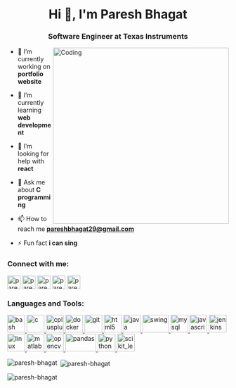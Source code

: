 <h1 align="center">Hi 👋, I'm Paresh Bhagat</h1>
<h3 align="center">Software Engineer at Texas Instruments</h3>
<img align="right" alt="Coding" width="400" src="https://camo.githubusercontent.com/5ddf73ad3a205111cf8c686f687fc216c2946a75005718c8da5b837ad9de78c9/68747470733a2f2f7468756d62732e6766796361742e636f6d2f4576696c4e657874446576696c666973682d736d616c6c2e676966">


- 🔭 I’m currently working on **portfolio website**

- 🌱 I’m currently learning **web development**

- 🤝 I’m looking for help with **react**

- 💬 Ask me about **C programming**

- 📫 How to reach me **pareshbhagat29@gmail.com**

- ⚡ Fun fact **i can sing**

<h3 align="left">Connect with me:</h3>
<p align="left">
<a href="https://linkedin.com/in/paresh-bhagat-1a9154148" target="blank"><img align="center" src="https://cdn-icons-png.flaticon.com/512/174/174857.png" alt="paresh-bhagat-1a9154148" height="30" width="30" /></a>
<a href="https://hub.docker.com/u/pareshbhagat" target="blank"><img align="center" src="https://www.docker.com/wp-content/uploads/2022/03/vertical-logo-monochromatic.png" alt="pareshbhagat" height="30" width="30" /></a>
<a href="https://auth.geeksforgeeks.org/user/pareshbhagat29" target="blank"><img align="center" src="https://media.geeksforgeeks.org/wp-content/cdn-uploads/20190710102234/download3.png" alt="pareshbhagat29" height="30" width="30" /></a>
<a href="https://www.leetcode.com/pareshb29" target="blank"><img align="center" src="https://upload.wikimedia.org/wikipedia/commons/1/19/LeetCode_logo_black.png" alt="pareshb29" height="30" width="30" /></a>
<a href="https://fb.com/paresh.bhagat.7906" target="blank"><img align="center" src="https://cdn-icons-png.flaticon.com/512/124/124010.png" alt="paresh.bhagat.7906" height="30" width="30" /></a>
</p>

<h3 align="left">Languages and Tools:</h3>
<p align="left"> 
<a href="https://www.gnu.org/software/bash/" target="_blank" rel="noreferrer"> <img src="https://www.vectorlogo.zone/logos/gnu_bash/gnu_bash-icon.svg" alt="bash" width="40" height="40"/> </a>  
<a href="https://www.cprogramming.com/" target="_blank" rel="noreferrer"> <img src="https://upload.wikimedia.org/wikipedia/commons/thumb/1/18/C_Programming_Language.svg/926px-C_Programming_Language.svg.png" alt="c" width="40" height="40"/> </a> 
<a href="https://www.w3schools.com/cpp/" target="_blank" rel="noreferrer"> <img src="https://cdn-icons-png.flaticon.com/512/6132/6132222.png" alt="cplusplus" width="40" height="40"/> </a> 
<a href="https://www.docker.com/" target="_blank" rel="noreferrer"> <img src="https://www.docker.com/wp-content/uploads/2022/03/vertical-logo-monochromatic.png" alt="docker" width="40" height="40"/> </a> 
<a href="https://git-scm.com/" target="_blank" rel="noreferrer"> <img src="https://www.vectorlogo.zone/logos/git-scm/git-scm-icon.svg" alt="git" width="40" height="40"/> </a> 
<a href="https://www.w3.org/html/" target="_blank" rel="noreferrer"> <img src="https://cdn-icons-png.flaticon.com/512/5968/5968267.png" alt="html5" width="40" height="40"/> </a> 
<a href="https://www.java.com" target="_blank" rel="noreferrer"> <img src="https://cdn-icons-png.flaticon.com/512/226/226777.png" alt="java" width="40" height="40"/> </a> 
<a href="https://docs.oracle.com/javase/tutorial/uiswing/index.html" target="_blank" rel="noreferrer"> <img src="http://www.unicodesystems.us/img/core-img/swing1.jpg" alt="swing" width="60" height="40"/> </a> 
<a href="https://www.mysql.com/" target="_blank" rel="noreferrer"> <img src="https://cdn-icons-png.flaticon.com/512/919/919836.png" alt="mysql" width="40" height="40"/> </a> 
<a href="https://developer.mozilla.org/en-US/docs/Web/JavaScript" target="_blank" rel="noreferrer"> <img src="https://cdn-icons-png.flaticon.com/512/5968/5968292.png" alt="javascript" width="40" height="40"/> </a> 
<a href="https://www.jenkins.io" target="_blank" rel="noreferrer"> <img src="https://www.vectorlogo.zone/logos/jenkins/jenkins-icon.svg" alt="jenkins" width="40" height="40"/> </a> 
<a href="https://www.linux.org/" target="_blank" rel="noreferrer"> <img src="https://cdn-icons-png.flaticon.com/512/6124/6124995.png" alt="linux" width="40" height="40"/> </a> 
<a href="https://www.mathworks.com/" target="_blank" rel="noreferrer"> <img src="https://upload.wikimedia.org/wikipedia/commons/2/21/Matlab_Logo.png" alt="matlab" width="40" height="40"/> </a> 
<a href="https://opencv.org/" target="_blank" rel="noreferrer"> <img src="https://www.vectorlogo.zone/logos/opencv/opencv-icon.svg" alt="opencv" width="40" height="40"/> </a> 
<a href="https://pandas.pydata.org/" target="_blank" rel="noreferrer"> <img src="https://upload.wikimedia.org/wikipedia/commons/thumb/e/ed/Pandas_logo.svg/2560px-Pandas_logo.svg.png" alt="pandas" width="70" height="40"/> </a> 
<a href="https://www.python.org" target="_blank" rel="noreferrer"> <img src="https://cdn-icons-png.flaticon.com/512/5968/5968350.png" alt="python" width="40" height="40"/> </a> 
<a href="https://scikit-learn.org/" target="_blank" rel="noreferrer"> <img src="https://upload.wikimedia.org/wikipedia/commons/0/05/Scikit_learn_logo_small.svg" alt="scikit_learn" width="40" height="40"/> </a> </p>

<p><img align="left" src="https://github-readme-stats.vercel.app/api/top-langs?username=paresh-bhagat&show_icons=true&locale=en&layout=compact" alt="paresh-bhagat" /></p>

<p>&nbsp;<img align="center" src="https://github-readme-stats.vercel.app/api?username=paresh-bhagat&show_icons=true&locale=en" alt="paresh-bhagat" /></p>

<p><img align="center" src="https://github-readme-streak-stats.herokuapp.com/?user=paresh-bhagat&" alt="paresh-bhagat" /></p>
